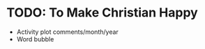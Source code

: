 TODO: To Make Christian Happy
=============================
* Activity plot comments/month/year
* Word bubble
